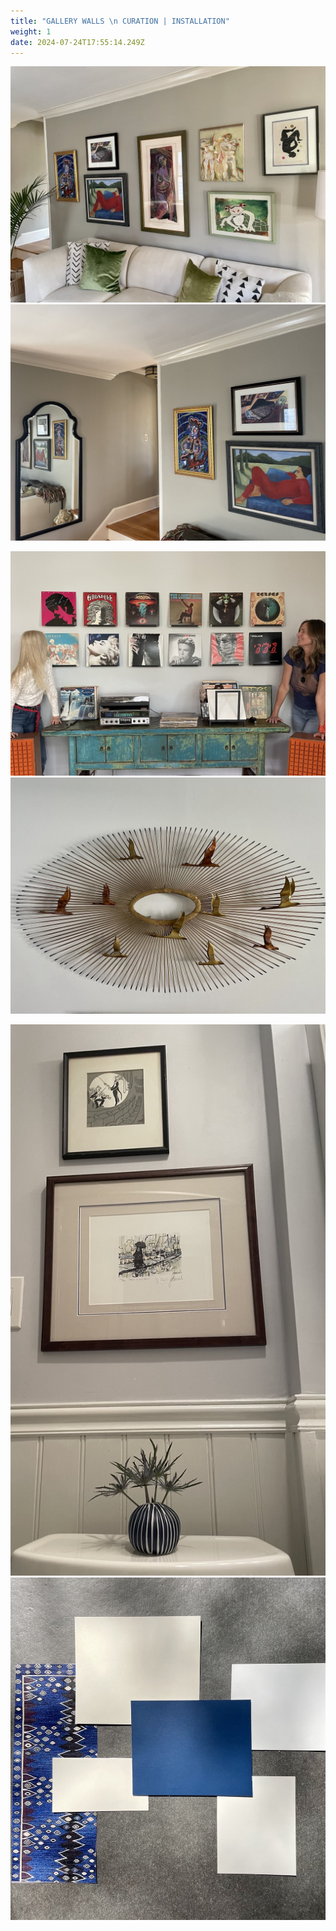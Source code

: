 ```yaml
---
title: "GALLERY WALLS \n CURATION | INSTALLATION"
weight: 1
date: 2024-07-24T17:55:14.249Z
---
```

![gallerywall](gallerywall.jpg)
![gallerymirror](gallerymirror.jpg)
<br>

![albumwall](albumwall.jpg)
![geese](geese.jpg)
<br>

![theloo](theloo.jpg)
![saltydog](saltydog.jpg)
